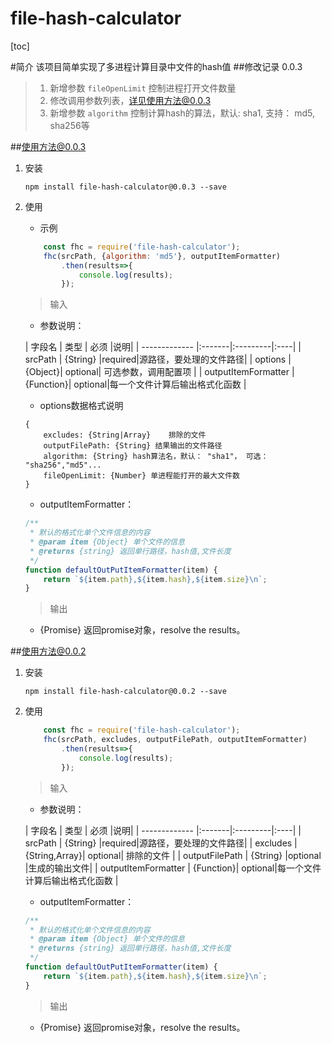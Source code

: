 # file-hash-calculator
[toc]

#简介
该项目简单实现了多进程计算目录中文件的hash值
##修改记录
0.0.3
>1. 新增参数 `fileOpenLimit` 控制进程打开文件数量
>2. 修改调用参数列表，详见使用方法@0.0.3
>3. 新增参数 `algorithm` 控制计算hash的算法，默认: sha1, 支持： md5, sha256等

##使用方法@0.0.3
1. 安装
	
	```
	npm install file-hash-calculator@0.0.3 --save
	```
2. 使用
	* 示例

	```javascript
		const fhc = require('file-hash-calculator');
		fhc(srcPath, {algorithm: 'md5'}, outputItemFormatter)
			.then(results=>{
				console.log(results);
			});
	```
	>输入
	
	* 参数说明：
	
	
	| 字段名        | 类型  	| 必须    |说明|
| ------------- |:-------|:---------|:----|
| srcPath     	  | {String} 	|required|源路径，要处理的文件路径|
| options      | {Object}| optional| 可选参数，调用配置项 |
| outputItemFormatter | {Function}| optional|每一个文件计算后输出格式化函数 |

	* options数据格式说明
	
	```
	{
		excludes: {String|Array}    排除的文件
		outputFilePath: {String} 结果输出的文件路径
		algorithm: {String} hash算法名，默认： "sha1"， 可选： "sha256","md5"...
		fileOpenLimit: {Number} 单进程能打开的最大文件数
	}
	```

	* outputItemFormatter：
	
	```javascript
	/**
	 * 默认的格式化单个文件信息的内容
	 * @param item {Object} 单个文件的信息
	 * @returns {string} 返回单行路径，hash值,文件长度
	 */
	function defaultOutPutItemFormatter(item) {
	    return `${item.path},${item.hash},${item.size}\n`;
	}
	```
	
	>输出
		
	* {Promise}  返回promise对象，resolve the results。

##使用方法@0.0.2

1. 安装
	
	```
	npm install file-hash-calculator@0.0.2 --save
	```
2. 使用

	```javascript
		const fhc = require('file-hash-calculator');
		fhc(srcPath, excludes, outputFilePath, outputItemFormatter)
			.then(results=>{
				console.log(results);
			});
	```
	>输入
	
	* 参数说明：
	
	
	| 字段名        | 类型  	| 必须    |说明|
| ------------- |:-------|:---------|:----|
| srcPath     	  | {String} 	|required|源路径，要处理的文件路径|
| excludes      | {String,Array}| optional| 排除的文件 |
| outputFilePath | {String} |optional    |生成的输出文件|
| outputItemFormatter | {Function}| optional|每一个文件计算后输出格式化函数 |


	* outputItemFormatter：
	
	```javascript
	/**
	 * 默认的格式化单个文件信息的内容
	 * @param item {Object} 单个文件的信息
	 * @returns {string} 返回单行路径，hash值,文件长度
	 */
	function defaultOutPutItemFormatter(item) {
	    return `${item.path},${item.hash},${item.size}\n`;
	}
	```
	
	>输出
		
	* {Promise}  返回promise对象，resolve the results。


